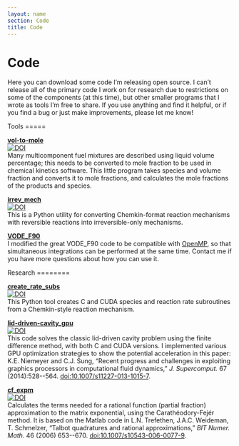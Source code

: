 ```yaml
---
layout: name
section: Code
title: Code
---
```


Code
====
Here you can download some code I’m releasing open source.  I can’t release 
all of the primary code I work on for research due to restrictions on some of the 
components (at this time), but other smaller programs that I wrote as tools 
I’m free to share.  If you use anything and find it helpful, or if you find 
a bug or just make improvements, please let me know!

<div class="section" markdown="1">
Tools
=====

**[vol-to-mole](https://github.com/kyleniemeyer/vol-to-mole)**  
[![DOI](https://zenodo.org/badge/doi/10.5281/zenodo.44328.svg)](http://dx.doi.org/10.5281/zenodo.44328)  
Many multicomponent fuel mixtures are described using liquid volume percentage; this 
needs to be converted to mole fraction to be used in chemical kinetics software. 
This little program takes species and volume fraction and converts it to mole 
fractions, and calculates the mole fractions of the products and species.

**[irrev_mech](https://github.com/kyleniemeyer/irrev_mech)**  
[![DOI](https://zenodo.org/badge/doi/10.5281/zenodo.44289.svg)](http://dx.doi.org/10.5281/zenodo.44289)  
This is a Python utility for converting Chemkin-format reaction mechanisms with 
reversible reactions into irreversible-only mechanisms.

**[VODE_F90](http://www.radford.edu/thompson/vodef90web/index.html)**  
I modified the great VODE_F90 code to be compatible with [OpenMP](http://openmp.org/wp/),
so that simultaneous integrations can be performed at the same time. Contact me if 
you have more questions about how you can use it.

</div>

<div class="section" markdown="1">
Research
========

**[create_rate_subs](https://github.com/kyleniemeyer/create_rate_subs)**  
[![DOI](https://zenodo.org/badge/doi/10.5281/zenodo.44336.svg)](http://dx.doi.org/10.5281/zenodo.44336)  
This Python tool creates C and CUDA species and reaction rate subroutines 
from a Chemkin-style reaction mechanism.

**[lid-driven-cavity_gpu](https://github.com/kyleniemeyer/lid-driven-cavity_gpu)**  
[![DOI](https://zenodo.org/badge/doi/10.5281/zenodo.44333.svg)](http://dx.doi.org/10.5281/zenodo.44333)  
This code solves the classic lid-driven cavity problem using the finite difference method, with both C and CUDA versions. I implemented various GPU optimization strategies to show the potential acceleration in this paper: K.E. Niemeyer and C.J. Sung, “Recent progress and challenges in exploiting graphics processors in computational fluid dynamics,” *J. Supercomput.* 67 (2014):528--564. [doi:10.1007/s11227-013-1015-7](http://dx.doi.org/10.1007/s11227-013-1015-7).

**[cf_expm](https://github.com/kyleniemeyer/cf_expm)**  
[![DOI](https://zenodo.org/badge/doi/10.5281/zenodo.44291.svg)](http://dx.doi.org/10.5281/zenodo.44291)  
Calculates the terms needed for a rational function (partial fraction) 
approximation to the matrix exponential, using the Carathéodory-Fejér 
method. It is based on the Matlab code in L.N. Trefethen, J.A.C. Weideman, 
T. Schmelzer, “Talbot quadratures and rational approximations,” *BIT Numer. 
Math.* 46 (2006) 653--670. [doi:10.1007/s10543-006-0077-9](http://dx.doi.org/10.1007/s10543-006-0077-9).

</div>
